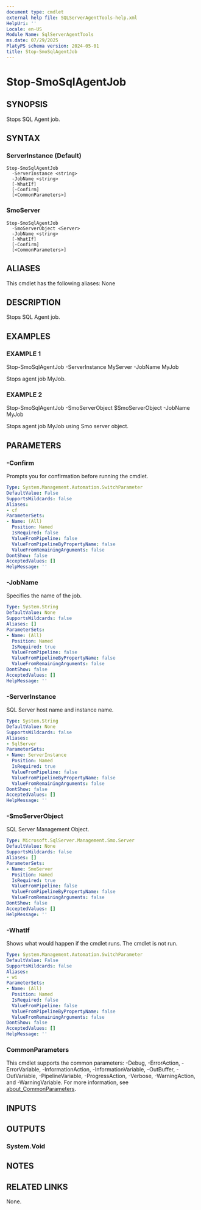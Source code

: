 ```yaml
---
document type: cmdlet
external help file: SQLServerAgentTools-help.xml
HelpUri: ''
Locale: en-US
Module Name: SqlServerAgentTools
ms.date: 07/29/2025
PlatyPS schema version: 2024-05-01
title: Stop-SmoSqlAgentJob
---
```


# Stop-SmoSqlAgentJob

## SYNOPSIS

Stops SQL Agent job.

## SYNTAX

### ServerInstance (Default)

```
Stop-SmoSqlAgentJob
  -ServerInstance <string>
  -JobName <string>
  [-WhatIf]
  [-Confirm]
  [<CommonParameters>]
```

### SmoServer

```
Stop-SmoSqlAgentJob
  -SmoServerObject <Server>
  -JobName <string>
  [-WhatIf]
  [-Confirm]
  [<CommonParameters>]
```

## ALIASES

This cmdlet has the following aliases:
  None

## DESCRIPTION

Stops SQL Agent job.

## EXAMPLES

### EXAMPLE 1

Stop-SmoSqlAgentJob -ServerInstance MyServer -JobName MyJob

Stops agent job MyJob.

### EXAMPLE 2

Stop-SmoSqlAgentJob -SmoServerObject $SmoServerObject -JobName MyJob

Stops agent job MyJob using Smo server object.

## PARAMETERS

### -Confirm

Prompts you for confirmation before running the cmdlet.

```yaml
Type: System.Management.Automation.SwitchParameter
DefaultValue: False
SupportsWildcards: false
Aliases:
- cf
ParameterSets:
- Name: (All)
  Position: Named
  IsRequired: false
  ValueFromPipeline: false
  ValueFromPipelineByPropertyName: false
  ValueFromRemainingArguments: false
DontShow: false
AcceptedValues: []
HelpMessage: ''
```

### -JobName

Specifies the name of the job.

```yaml
Type: System.String
DefaultValue: None
SupportsWildcards: false
Aliases: []
ParameterSets:
- Name: (All)
  Position: Named
  IsRequired: true
  ValueFromPipeline: false
  ValueFromPipelineByPropertyName: false
  ValueFromRemainingArguments: false
DontShow: false
AcceptedValues: []
HelpMessage: ''
```

### -ServerInstance

SQL Server host name and instance name.

```yaml
Type: System.String
DefaultValue: None
SupportsWildcards: false
Aliases:
- SqlServer
ParameterSets:
- Name: ServerInstance
  Position: Named
  IsRequired: true
  ValueFromPipeline: false
  ValueFromPipelineByPropertyName: false
  ValueFromRemainingArguments: false
DontShow: false
AcceptedValues: []
HelpMessage: ''
```

### -SmoServerObject

SQL Server Management Object.

```yaml
Type: Microsoft.SqlServer.Management.Smo.Server
DefaultValue: None
SupportsWildcards: false
Aliases: []
ParameterSets:
- Name: SmoServer
  Position: Named
  IsRequired: true
  ValueFromPipeline: false
  ValueFromPipelineByPropertyName: false
  ValueFromRemainingArguments: false
DontShow: false
AcceptedValues: []
HelpMessage: ''
```

### -WhatIf

Shows what would happen if the cmdlet runs.
The cmdlet is not run.

```yaml
Type: System.Management.Automation.SwitchParameter
DefaultValue: False
SupportsWildcards: false
Aliases:
- wi
ParameterSets:
- Name: (All)
  Position: Named
  IsRequired: false
  ValueFromPipeline: false
  ValueFromPipelineByPropertyName: false
  ValueFromRemainingArguments: false
DontShow: false
AcceptedValues: []
HelpMessage: ''
```

### CommonParameters

This cmdlet supports the common parameters: -Debug, -ErrorAction, -ErrorVariable,
-InformationAction, -InformationVariable, -OutBuffer, -OutVariable, -PipelineVariable,
-ProgressAction, -Verbose, -WarningAction, and -WarningVariable. For more information, see
[about_CommonParameters](https://go.microsoft.com/fwlink/?LinkID=113216).

## INPUTS

## OUTPUTS

### System.Void



## NOTES




## RELATED LINKS

None.

